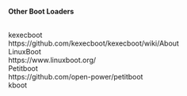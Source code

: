 **Other Boot Loaders**

<br>
kexecboot<br>
https://github.com/kexecboot/kexecboot/wiki/About

<br>
LinuxBoot<br>
https://www.linuxboot.org/
<br>
Petitboot<br>
https://github.com/open-power/petitboot
<br>
kboot
